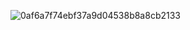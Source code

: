 ![0af6a7f74ebf37a9d04538b8a8cb2133](https://github.com/user-attachments/assets/f0dd12b8-e52c-41ee-9140-04cae481e7bb)
